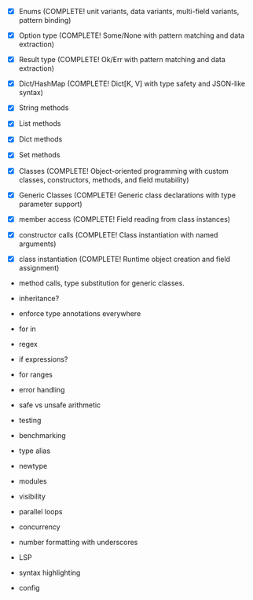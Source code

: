 - [x] Enums (COMPLETE! unit variants, data variants, multi-field variants, pattern binding)
- [x] Option type (COMPLETE! Some/None with pattern matching and data extraction)
- [x] Result type (COMPLETE! Ok/Err with pattern matching and data extraction)
- [x] Dict/HashMap (COMPLETE! Dict[K, V] with type safety and JSON-like syntax)
- [x] String methods
- [x] List methods
- [x] Dict methods
- [x] Set methods

- [x] Classes (COMPLETE! Object-oriented programming with custom classes, constructors, methods, and field mutability)
- [x] Generic Classes (COMPLETE! Generic class declarations with type parameter support)

- [x] member access (COMPLETE! Field reading from class instances)
- [x] constructor calls (COMPLETE! Class instantiation with named arguments)
- [x] class instantiation (COMPLETE! Runtime object creation and field assignment)
- method calls, type substitution for generic classes. 

* inheritance? 
* enforce type annotations everywhere
* for in

* regex
* if expressions? 
* for ranges
* error handling
* safe vs unsafe arithmetic 
* testing
* benchmarking
* type alias
* newtype
* modules
* visibility 

* parallel loops
* concurrency
* number formatting with underscores


* LSP
* syntax highlighting
* config 


